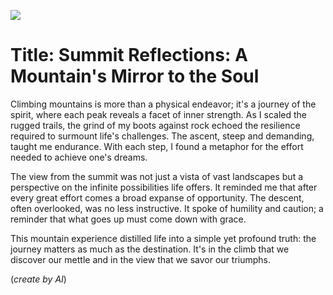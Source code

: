 ![](https://cdn.pixabay.com/photo/2022/10/24/12/20/mountains-7543273_1280.jpg)

# Title: Summit Reflections: A Mountain's Mirror to the Soul

Climbing mountains is more than a physical endeavor; it's a journey of the spirit, where each peak reveals a facet of
inner strength. As I scaled the rugged trails, the grind of my boots against rock echoed the resilience required to
surmount life's challenges. The ascent, steep and demanding, taught me endurance. With each step, I found a metaphor for
the effort needed to achieve one's dreams.

The view from the summit was not just a vista of vast landscapes but a perspective on the infinite possibilities life
offers. It reminded me that after every great effort comes a broad expanse of opportunity. The descent, often
overlooked, was no less instructive. It spoke of humility and caution; a reminder that what goes up must come down with
grace.

This mountain experience distilled life into a simple yet profound truth: the journey matters as much as the
destination. It's in the climb that we discover our mettle and in the view that we savor our triumphs.

(_create by AI_)

